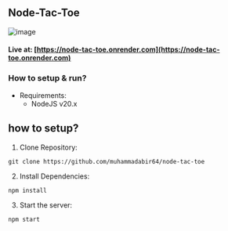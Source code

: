 ## Node-Tac-Toe
![image](https://github.com/muhammadabir64/node-tac-toe/assets/51321911/6a108066-5d93-43e0-91b9-6f08eb51053b)

#### Live at: [https://node-tac-toe.onrender.com](https://node-tac-toe.onrender.com)

### How to setup & run?

* Requirements:
  - NodeJS v20.x

## how to setup?
1. Clone Repository:
```
git clone https://github.com/muhammadabir64/node-tac-toe
```
2. Install Dependencies:
```
npm install
```
3. Start the server:
```
npm start
```